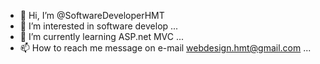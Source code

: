 - 👋 Hi, I’m @SoftwareDeveloperHMT
- 👀 I’m interested in software develop ...
- 🌱 I’m currently learning ASP.net MVC ...
- 📫 How to reach me message on e-mail
 webdesign.hmt@gmail.com ...

